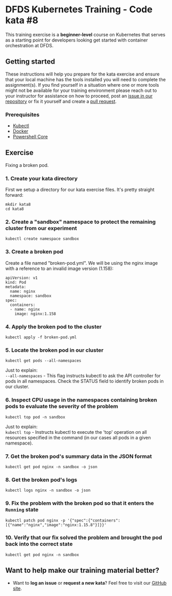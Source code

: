 DFDS Kubernetes Training - Code kata #8
======================================

This training exercise is a **beginner-level** course on Kubernetes that serves as a starting point for developers looking get started with container orchestration at DFDS.


## Getting started
These instructions will help you prepare for the kata exercise and ensure that your local machine has the tools installed you will need to complete the assignment(s). If you find yourself in a situation where one or more tools might not be available for your training environment please reach out to your instructor for assistance on how to proceed, post an [issue in our repository](https://github.com/dfds/dojo/issues) or fix it yourself and create a [pull request](https://github.com/dfds/dojo/pulls).

### Prerequisites
* [Kubectl](https://kubernetes.io/docs/tasks/tools/install-kubectl/)
* [Docker](https://www.docker.com/products/docker-desktop)
* [Powershell Core](https://docs.microsoft.com/en-us/powershell/scripting/install/installing-powershell?view=powershell-6)

## Exercise
Fixing a broken pod.

### 1. Create your kata directory
First we setup a directory for our kata exercise files. It's pretty straight forward:

```
mkdir kata8
cd kata8
```

### 2. Create a "sandbox" namespace to protect the remaining cluster from our experiment
`kubectl create namespace sandbox`

### 3. Create a broken pod
Create a file named "broken-pod.yml". We will be using the nginx image with a reference to an invalid image version (1.158):

```
apiVersion: v1
kind: Pod
metadata:
  name: nginx
  namespace: sandbox
spec:
  containers:
  - name: nginx
    image: nginx:1.158
```

### 4. Apply the broken pod to the cluster
`kubectl apply -f broken-pod.yml`

### 5. Locate the broken pod in our cluster
`kubectl get pods --all-namespaces`

Just to explain: <br/>
`--all-namespaces` - This flag instructs kubectl to ask the API controller for pods in all namespaces. Check the STATUS field to identify broken pods in our cluster.

### 6. Inspect CPU usage in the namespaces containing broken pods to evaluate the severity of the problem
`kubectl top pod -n sandbox`

Just to explain: <br/>
`kubectl top` - Instructs kubectl to execute the 'top' operation on all resources specified in the command (in our cases all pods in a given namespace).

### 7. Get the broken pod's summary data in the JSON format 
`kubectl get pod nginx -n sandbox -o json`

### 8. Get the broken pod's logs
`kubectl logs nginx -n sandbox -o json`

### 9. Fix the problem with the broken pod so that it enters the `Running` state
`kubectl patch pod nginx -p '{"spec":{"containers":[{"name":"nginx","image":"nginx:1.15.8"}]}}'`

### 10. Verify that our fix solved the problem and brought the pod back into the correct state
`kubectl get pod nginx -n sandbox`

## Want to help make our training material better?
 * Want to **log an issue** or **request a new kata**? Feel free to visit our [GitHub site](https://github.com/dfds/dojo/issues).
 
